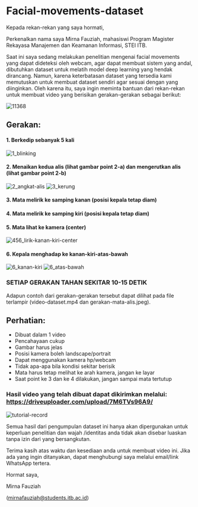# Facial-movements-dataset
Kepada rekan-rekan yang saya hormati,

Perkenalkan nama saya Mirna Fauziah, mahasiswi Program Magister Rekayasa Manajemen dan Keamanan Informasi, STEI ITB. 

Saat ini saya sedang melakukan penelitian mengenai facial movements yang dapat dideteksi oleh webcam, agar dapat membuat sistem yang andal, dibutuhkan dataset untuk melatih model deep learning yang hendak dirancang. Namun, karena keterbatasan dataset yang tersedia kami memutuskan untuk membuat dataset sendiri agar sesuai dengan yang diinginkan. Oleh karena itu, saya ingin meminta bantuan dari rekan-rekan untuk membuat video yang berisikan gerakan-gerakan sebagai berikut:

![11368](https://user-images.githubusercontent.com/60698877/97029815-22e37680-1588-11eb-97a3-7e5397045c80.jpg)

## Gerakan:
#### 1. Berkedip sebanyak 5 kali 
![1_blinking](https://user-images.githubusercontent.com/60698877/97391339-992e0300-1911-11eb-892b-b96677d27ca7.gif)
#### 2. Menaikan kedua alis (lihat gambar point 2-a) dan mengerutkan alis (lihat gambar point 2-b)
![2_angkat-alis](https://user-images.githubusercontent.com/60698877/97391351-9df2b700-1911-11eb-87ba-29dfe82b227a.gif)
![3_kerung](https://user-images.githubusercontent.com/60698877/97391359-a21ed480-1911-11eb-8ca2-6f7f3b0d31bc.gif)
#### 3. Mata melirik ke samping kanan (posisi kepala tetap diam)
#### 4. Mata melirik ke samping kiri (posisi kepala tetap diam)
#### 5. Mata lihat ke kamera (center) 
![456_lirik-kanan-kiri-center](https://user-images.githubusercontent.com/60698877/97391383-af3bc380-1911-11eb-95f5-8a7201134513.gif)
#### 6. Kepala menghadap ke kanan-kiri-atas-bawah
![6_kanan-kiri](https://user-images.githubusercontent.com/60698877/97391372-a9de7900-1911-11eb-9200-0efa779a6ae6.gif)
![6_atas-bawah](https://user-images.githubusercontent.com/60698877/97391366-a519c500-1911-11eb-9bcb-7383867ec017.gif)
### SETIAP GERAKAN TAHAN SEKITAR 10-15 DETIK

Adapun contoh dari gerakan-gerakan tersebut dapat dilihat pada file terlampir (video-dataset.mp4 dan gerakan-mata-alis.jpeg).


## Perhatian:
- Dibuat dalam 1 video
- Pencahayaan cukup
- Gambar harus jelas
- Posisi kamera boleh landscape/portrait
- Dapat menggunakan kamera hp/webcam 
- Tidak apa-apa bila kondisi sekitar berisik
- Mata harus tetap melihat ke arah kamera, jangan ke layar
- Saat point ke 3 dan ke 4 dilakukan, jangan sampai mata tertutup
### Hasil video yang telah dibuat dapat dikirimkan melalui: https://driveuploader.com/upload/7M6TVs96A9/
![tutorial-record](https://user-images.githubusercontent.com/60698877/97399157-16ac4000-191f-11eb-9766-69bf659dae89.gif)

Semua hasil dari pengumpulan dataset ini hanya akan dipergunakan untuk keperluan penelitian dan wajah /identitas anda tidak akan disebar luaskan tanpa izin dari yang bersangkutan.  

Terima kasih atas waktu dan kesediaan anda untuk membuat video ini. Jika ada yang ingin ditanyakan, dapat menghubungi saya melalui email/link WhatsApp tertera.

Hormat saya,

Mirna Fauziah

(mirnafauziah@students.itb.ac.id)
